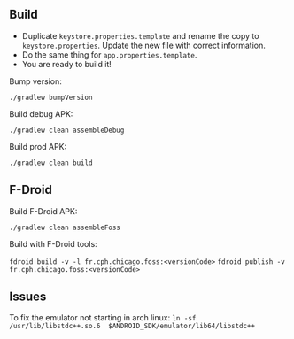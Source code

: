 ## Build

* Duplicate `keystore.properties.template` and rename the copy to `keystore.properties`. Update the new file with correct information.
* Do the same thing for `app.properties.template`.
* You are ready to build it!

Bump version:

`./gradlew bumpVersion`

Build debug APK:

`./gradlew clean assembleDebug`

Build prod APK:

`./gradlew clean build`

## F-Droid

Build F-Droid APK:

`./gradlew clean assembleFoss`

Build with F-Droid tools:

`fdroid build -v -l fr.cph.chicago.foss:<versionCode>`
`fdroid publish -v fr.cph.chicago.foss:<versionCode>`

## Issues

To fix the emulator not starting in arch linux: `ln -sf /usr/lib/libstdc++.so.6  $ANDROID_SDK/emulator/lib64/libstdc++`
